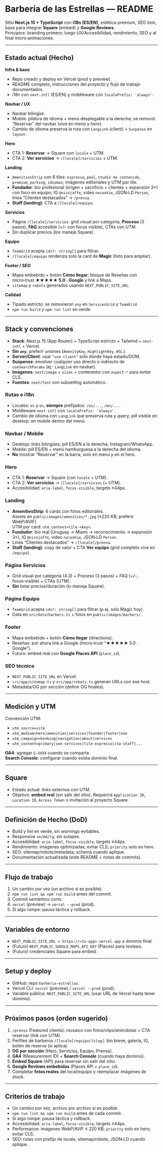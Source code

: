 # Barbería de las Estrellas — README

Sitio **Next.js 15 + TypeScript** con **i18n (ES/EN)**, estética premium, SEO listo, base para integrar **Square** (embed) y **Google Reviews**.  
Principios: branding primero; luego UX/Accesibilidad, rendimiento, SEO y al final micro‑animaciones.

---

## Estado actual (Hecho)

**Infra & base**
- Repo creado y deploy en Vercel (prod y preview).
- README completo, instrucciones del proyecto y flujo de trabajo documentados.
- i18n con `next-intl` (ES/EN) y middleware con `localePrefix: 'always'`.

**Navbar / UX**
- Navbar bilingüe.
- Mobile: píldora de idioma + menú desplegable a la derecha; se removió “Reservar” del navbar (vive en menú y hero).
- Cambio de idioma preserva la ruta con `LangLink` (client) + `Suspense` en `layout`.

**Hero**
- CTA 1: **Reservar** → Square con `locale` + UTM.
- CTA 2: **Ver servicios** → `/[locale]/servicios` + UTM.

**Landing**
- `AmenitiesStrip` con 6 tiles: `espresso`, `pool`, `studio de contenido`, `premium`, `parking`, `idiomas`; imágenes editoriales y UTM por tile.
- **Fundador**: bio profesional (origen + sacrificio + clientes + expansión 3×) con foco en equipo; IG `@nicojaffe`, video `nocookie`, JSON‑LD `Person`, línea “Clientes destacados” → `/prensa`.
- **Staff (landing)**: CTA a `/[locale]/equipo`.

**Servicios**
- Página `/[locale]/servicios`: grid visual por categoría, **Proceso** (3 pasos), **FAQ** accesible (+/– con focus visible), CTAs con UTM.
- Sin duplicar precios (los maneja Square).

**Equipo**
- `TeamGrid` acepta `ids?: string[]` para filtrar.
- `/[locale]/equipo` renderiza solo la card de **Magic** (listo para ampliar).

**Footer / SEO**
- Mapa embebido + botón **Cómo llegar**; bloque de Reseñas con micro‑trust **★★★★★ 5.0 · Google** y link a Maps.
- `sitemap` y `robots` generados usando `NEXT_PUBLIC_SITE_URL`.

**Calidad**
- Tipado estricto; se removieron `any` en `ServicesGrid` y `TeamGrid`.
- `npm run build` y `npm run lint` en verde.

---

## Stack y convenciones

- **Stack**: Next.js 15 (App Router) + TypeScript estricto + Tailwind + `next-intl` + Vercel.
- **Sin `any`**; preferir uniones (`AmenityKey`, `HighlightKey`, etc.).
- **Server/Client**: usar `"use client"` solo donde haya estado/DOM.
- **Suspense**: envolver cualquier uso directo o indirecto de `useSearchParams` (ej.: `LangLink` en navbar).
- **Imágenes**: `next/image` + `sizes` + contenedor con `aspect-*` para evitar CLS.
- **Fuentes**: `next/font` con subsetting automático.

### Rutas e i18n
- Locales: `es` y `en`, **siempre** prefijados: `/es/...`, `/en/...`.
- Middleware `next-intl` con `localePrefix: 'always'`.
- Cambio de idioma con `LangLink` que preserva ruta y query; pill visible en desktop; en mobile dentro del menú.

### Navbar / Mobile
- Desktop: links bilingües; pill ES/EN a la derecha; Instagram/WhatsApp.
- Mobile: pill ES/EN + menú hamburguesa a la derecha del idioma.
- **No** mostrar “Reservar” en la barra; solo en menú y en el hero.

### Hero
- CTA 1: **Reservar** → Square (con `locale` + UTM).
- CTA 2: **Ver servicios** → `/[locale]/servicios` (+ UTM).
- Accesibilidad: `aria-label`, `focus-visible`, targets ≥44px.

### Landing
- **AmenitiesStrip**: 6 cards con fotos editoriales.  
  Assets en `public/images/amenities/*.jpg` (≤220 KB; preferir WebP/AVIF).  
  UTM por card: `utm_content=tile-<key>`.
- **Fundador**: bio real (Uruguay → Miami → reconocimiento → expansión 3×), IG `@nicojaffe`, video `nocookie`, JSON‑LD `Person`.
- Línea “Clientes destacados” → `/[locale]/prensa`.
- **Staff (landing)**: copy de valor + CTA **Ver equipo** (grid completo vive en `/equipo`).

### Página Servicios
- Grid visual por categoría (4:3) + Proceso (3 pasos) + FAQ (+/–, focus‑visible) + CTAs (UTM).
- **Sin** listar precios/duración (lo maneja Square).

### Página Equipo
- `TeamGrid` acepta `ids?: string[]` para filtrar (p.ej. solo Magic hoy).
- Data en `src/data/barbers.ts` + fotos en `public/images/barbers/`.

### Footer
- Mapa embebido + botón **Cómo llegar** (directions).
- Reseñas: por ahora link a Google (micro‑trust “★★★★★ 5.0 · Google”).
- Futuro: embed real con **Google Places API** (`place_id`).

### SEO técnico
- `NEXT_PUBLIC_SITE_URL` en Vercel.
- `src/app/sitemap.ts` y `src/app/robots.ts` generan URLs con ese host.
- Metadata/OG por sección (definir OG finales).

---

## Medición y UTM

Convención UTM:
- `utm_source=site`
- `utm_medium=hero|amenities|services|founder|footer|nav`
- `utm_campaign=booking|navigation|about|services`
- `utm_content=primary|see-services|tile-espresso|cta-staff|...`

**GA4**: agregar `G-XXXX` cuando se comparta.  
**Search Console**: configurar cuando exista dominio final.

---

## Square

- Estado actual: links externos con UTM.
- Objetivo: **embed real** (sin salir del sitio). Requerirá `Application ID`, `Location ID`, `Access Token` o invitación al proyecto Square.

---

## Definición de Hecho (DoD)

- Build y lint en verde, sin *warnings* evitables.
- Responsive `sm/md/lg`; sin solapes.
- Accesibilidad: `aria-label`, `focus-visible`, targets ≥44px.
- Rendimiento: imágenes optimizadas; evitar CLS; `priority` solo en hero.
- SEO: sitemap/robots/metadata; schema cuando aplique.
- Documentación actualizada (este README + notas de commits).

---

## Flujo de trabajo

1. Un cambio por vez (un archivo si es posible).
2. `npm run lint && npm run build` antes del commit.
3. Commit semántico corto.
4. `vercel` (preview) → `vercel --prod` (prod).
5. Si algo rompe: pausa táctica y rollback.

---

## Variables de entorno

- `NEXT_PUBLIC_SITE_URL = https://<tu-app>.vercel.app` o dominio final.
- (Futuro) `NEXT_PUBLIC_GOOGLE_MAPS_API_KEY` (Places) para reviews.
- (Futuro) credenciales Square para embed.

---

## Setup y deploy

- GitHub: repo `barberia-estrellas`.
- Vercel CLI: `vercel` (preview) / `vercel --prod` (prod).
- Variable pública: `NEXT_PUBLIC_SITE_URL` (usar URL de Vercel hasta tener dominio).

---

## Próximos pasos (orden sugerido)

1. `/prensa` (Featured clients): mosaico con fotos/clips/anécdotas + CTA reservar (link con UTM).
2. Perfiles de barberos `/[locale]/equipo/[slug]`: bio breve, galería, IG, botón de reserva (si aplica).
3. **OG por sección** (Hero, Servicios, Equipo, Prensa).
4. **GA4** (Measurement ID) + **Search Console** (cuando haya dominio).
5. **Embed Square** (API) para reservar sin salir del sitio.
6. **Google Reviews embebidas** (Places API + `place_id`).
7. Completar **fotos reales** del local/equipo y reemplazar imágenes de stock.

---

## Criterios de trabajo

- Un cambio por vez, archivo por archivo si es posible.
- `npm run lint && npm run build` antes de cada commit.
- Si algo rompe: pausa táctica y rollback.
- Accesibilidad: `aria-label`, `focus-visible`; targets ≥44px.
- Performance: imágenes WebP/AVIF ≤ 220 KB; `priority` solo en hero; evitar CLS.
- SEO: rutas con prefijo de locale, sitemap/robots, JSON‑LD cuando aplique.
